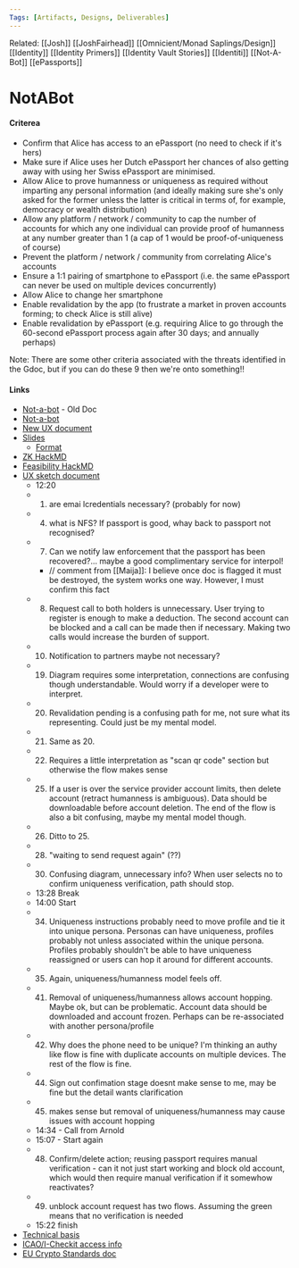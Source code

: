 ```yaml
---
Tags: [Artifacts, Designs, Deliverables]
---
```

Related: [[Josh]] [[JoshFairhead]] [[Omnicient/Monad Saplings/Design]] [[Identity]] [[Identity Primers]] [[Identity Vault Stories]] [[Identiti]] [[Not-A-Bot]] [[ePassports]]

# NotABot

#### Criterea
-  Confirm that Alice has access to an ePassport (no need to check if it's hers)
-  Make sure if Alice uses her Dutch ePassport her chances of also getting away with using her Swiss ePassport are minimised.
-  Allow Alice to prove humanness or uniqueness as required without imparting any personal information (and ideally making sure she's only asked for the former unless the latter is critical in terms of, for example, democracy or wealth distribution)
-  Allow any platform / network / community to cap the number of accounts for which any one individual can provide proof of humanness at any number greater than 1 (a cap of 1 would be proof-of-uniqueness of course)
-  Prevent the platform / network / community from correlating Alice's accounts
-  Ensure a 1:1 pairing of smartphone to ePassport (i.e. the same ePassport can never be used on multiple devices concurrently)
-  Allow Alice to change her smartphone
-  Enable revalidation by the app (to frustrate a market in proven accounts forming; to check Alice is still alive)
-  Enable revalidation by ePassport (e.g. requiring Alice to go through the 60-second ePassport process again after 30 days; and annually perhaps)

Note: There are some other criteria associated with the threats identified in the Gdoc, but if you can do these 9 then we're onto something!!


#### Links
- [Not-a-bot](https://docs.google.com/document/d/1Avh1X6sCrQbIncGayxr1luRDdu6MO1ICylwp_Y4-GJw/edit?ts=5fbd0e50#) - Old Doc
- [Not-a-bot](https://docs.google.com/document/d/1ZbbjQ7YnlXGxW0bXSrht1XdIljdEmVvN58YQm5M6L4c/edit?ts=5ff9da31#heading=h.pcsvnajcrih8) 
- [New UX document](https://www.sketch.com/s/d2895f85-1878-4af3-8193-16117d53c840)
- [Slides](https://docs.google.com/presentation/d/1W1jZwE1Ysc2wk2nKJ8K5WepwylczFbYRF8zVJVzRwJk/edit#slide=id.p)
    - [Format](https://guykawasaki.com/the-only-10-slides-you-need-in-your-pitch/)
- [ZK HackMD](https://hackmd.io/pBYhDGzkQnmpUdWEBXJkCQ?both)
- [Feasibility HackMD](https://hackmd.io/HUnjsOX1TfqOy0alMkd3QQ)
- [UX sketch document](https://www.sketch.com/s/d2895f85-1878-4af3-8193-16117d53c840)
    - 12:20
    - 1) are emai lcredentials necessary? (probably for now)
    - 4) what is NFS? If passport is good, whay back to passport not recognised?
    - 7) Can we notify law enforcement that the passport has been recovered?... maybe a good complimentary service for interpol!
        - // comment from [[Maija]]: I believe once doc is flagged it must be destroyed, the system works one way. However, I must confirm this fact
    - 8) Request call to both holders is unnecessary. User trying to register is enough to make a deduction. The second account can be blocked and a call can be made then if necessary. Making two calls would increase the burden of support. 
    - 10) Notification to partners maybe not necessary?
    - 19) Diagram requires some interpretation, connections are confusing though understandable. Would worry if a developer were to interpret. 
    - 20) Revalidation pending is a confusing path for me, not sure what its representing. Could just be my mental model.
    - 21) Same as 20.
    - 22) Requires a little interpretation as "scan qr code" section but otherwise the flow makes sense
    - 25) If a user is over the service provider account limits, then delete account (retract humanness is ambiguous). Data should be downloadable before account deletion. The end of the flow is also a bit confusing, maybe my mental model though.
    - 26) Ditto to 25. 
    - 28) "waiting to send request again" (??)
    - 30) Confusing diagram, unnecessary info? When user selects no to confirm uniqueness verification, path should stop.
    - 13:28 Break
    - 14:00 Start
    - 34) Uniqueness instructions probably need to move profile and tie it into unique persona. Personas can have uniqueness, profiles probably not unless associated within the unique persona. Profiles probably shouldn't be able to have uniqueness reassigned or users can hop it around for different accounts. 
    - 35) Again, uniqueness/humanness model feels off. 
    - 41) Removal of uniqueness/humanness allows account hopping. Maybe ok, but can be problematic. Account data should be downloaded and account frozen. Perhaps can be re-associated with another persona/profile
    - 42) Why does the phone need to be unique? I'm thinking an authy like flow is fine with duplicate accounts on multiple devices. The rest of the flow is fine. 
    - 44) Sign out confimation stage doesnt make sense to me, may be fine but the detail wants clarification
    - 45) makes sense but removal of uniqueness/humanness may cause issues with account hopping
    - 14:34 - Call from Arnold
    - 15:07 - Start again
    - 48) Confirm/delete action; reusing passport requires manual verification - can it not just start working and block old account, which would then require manual verification if it somewhow reactivates?
    - 49) unblock account request has two flows. Assuming the green means that no verification is needed
    - 15:22 finish
- [Technical basis](https://docs.google.com/document/d/18hlHpaRVeXUq4DmMdEt4M4yGlgqSx0iLAQqRWlDYYBU/edit#heading=h.5y6rniad3pfa)
- [ICAO/I-Checkit access info](https://www.icao.int/publications/Documents/9303_p3_cons_en.pdf)
- [EU Crypto Standards doc](https://www.sogis.eu/documents/cc/crypto/obsolete/SOGIS-Agreed-Cryptographic-Mechanisms-1.0.pdf)


